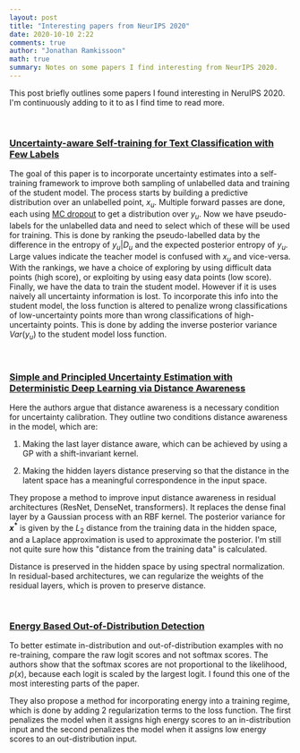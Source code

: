 ```yaml
---
layout: post
title: "Interesting papers from NeurIPS 2020"
date: 2020-10-10 2:22
comments: true
author: "Jonathan Ramkissoon"
math: true
summary: Notes on some papers I find interesting from NeurIPS 2020.
---
```


<!-- ### Questions to answer:
- What is the goal of the paper? What problem are they trying to solve
- What assumptions do they make?
- How do they go about doing it?
- No math / very little math. Meant to just get your foot wet. -->

This post briefly outlines some papers I found interesting in NeruIPS 2020. I'm continuously adding to it to as I find time to read more.

&nbsp;

### [Uncertainty-aware Self-training for Text Classification with Few Labels](https://arxiv.org/pdf/2006.15315.pdf)

The goal of this paper is to incorporate uncertainty estimates into a self-training framework to improve both sampling of unlabelled data and training of the student model.
The process starts by building a predictive distribution over an unlabelled point, $x_u$. Multiple forward passes are done, each using [MC dropout](https://arxiv.org/pdf/1506.02142.pdf) to get a distribution over $y_u$.
Now we have pseudo-labels for the unlabelled data and need to select which of these will be used for training. This is done by ranking the pseudo-labelled data by the difference in the entropy of $y_u | D_u$ and the expected posterior entropy of $y_u$. Large values indicate the teacher model is confused with $x_u$ and vice-versa. With the rankings, we have a choice of exploring by using difficult data points (high score), or exploiting by using easy data points (low score).
Finally, we have the data to train the student model. However if it is uses naively all uncertainty information is lost. To incorporate this info into the student model, the loss function is altered to penalize wrong classifications of low-uncertainty points more than wrong classifications of high-uncertainty points. This is done by adding the inverse posterior variance $Var(y_u)$ to the student model loss function.

&nbsp;

### [Simple and Principled Uncertainty Estimation with Deterministic Deep Learning via Distance Awareness](https://arxiv.org/abs/2006.10108)

Here the authors argue that distance awareness is a necessary condition for uncertainty calibration. They outline two conditions distance awareness in the model, which are:

1) Making the last layer distance aware, which can be achieved by using a GP with a shift-invariant kernel.  

2) Making the hidden layers distance preserving so that the distance in the latent space has a meaningful correspondence in the input space.

They propose a method to improve input distance awareness in residual architectures (ResNet, DenseNet, transformers). It replaces the dense final layer by a Gaussian process with an RBF kernel. The posterior variance for **$x^*$** is given by the $L_2$ distance from the training data in the hidden space, and a Laplace approximation is used to approximate the posterior. I'm still not quite sure how this "distance from the training data" is calculated.

Distance is preserved in the hidden space by using spectral normalization. In residual-based architectures, we can regularize the weights of the residual layers, which is proven to preserve distance.

&nbsp;

### [Energy Based Out-of-Distribution Detection](https://arxiv.org/pdf/2010.03759.pdf)

To better estimate in-distribution and out-of-distribution examples with no re-training, compare the raw logit scores and not softmax scores. The authors show that the softmax scores are not proportional to the likelihood, $p(x)$, because each logit is scaled by the largest logit. I found this one of the most interesting parts of the paper.

They also propose a method for incorporating energy into a training regime, which is done by adding 2 regularization terms to the loss function. The first penalizes the model when it assigns high energy scores to an in-distribution input and the second penalizes the model when it assigns low energy scores to an out-distribution input. 

<!-- When you train this model with in-distribution and out-distribution data, in a way you defeat the purpose of out-distribution, since you explicitly show the model what out-distribution looks like. I wonder if there's a way we can find counter examples to this. So I would train a model with an appropriate in and out distribution dataset, then feed it examples and try to break it to prove that all it does is learn how to discriminate between the data it was given, and not truly learn about the in-distribution data.  -->

<!-- ### [Bayesian Deep Learning and a Probabilistic Perspective of Generalization](https://arxiv.org/abs/2002.08791) -->

<!-- ### [Can I Trust My Fairness Metric? Assessing Fairness with Unlabeled Data and Bayesian Inference](https://arxiv.org/abs/2010.09851) -->

<!-- ### [On the Expressiveness of Approximate Inference in Bayesian Neural Networks](https://arxiv.org/pdf/1909.00719.pdf) -->

<!--
### [ClusTR: Clustering Training for Robustness](https://arxiv.org/abs/2006.07682)


### [Bayesian Deep Ensembles via the Neural Tangent Kernel](https://arxiv.org/abs/2007.05864) -->
